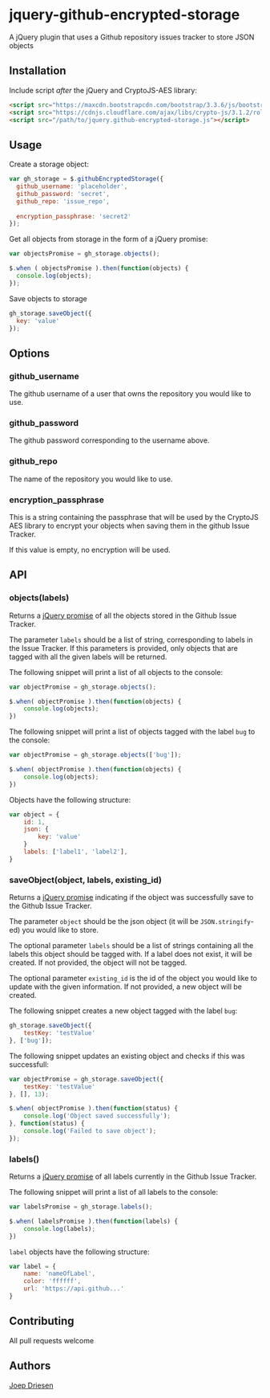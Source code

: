 # jquery-github-encrypted-storage
A jQuery plugin that uses a Github repository issues tracker to store JSON objects

## Installation

Include script *after* the jQuery and CryptoJS-AES library:

```html
<script src="https://maxcdn.bootstrapcdn.com/bootstrap/3.3.6/js/bootstrap.min.js" integrity="sha384-0mSbJDEHialfmuBBQP6A4Qrprq5OVfW37PRR3j5ELqxss1yVqOtnepnHVP9aJ7xS" crossorigin="anonymous"></script>
<script src="https://cdnjs.cloudflare.com/ajax/libs/crypto-js/3.1.2/rollups/aes.js"></script>
<script src="/path/to/jquery.github-encrypted-storage.js"></script>
```

## Usage

Create a storage object:

```javascript
var gh_storage = $.githubEncryptedStorage({
  github_username: 'placeholder',
  github_password: 'secret',
  github_repo: 'issue_repo',
  
  encryption_passphrase: 'secret2'
});
```

Get all objects from storage in the form of a jQuery promise:

```javascript
var objectsPromise = gh_storage.objects();

$.when ( objectsPromise ).then(function(objects) {
  console.log(objects);
});
```

Save objects to storage

```javascript
gh_storage.saveObject({
  key: 'value'
});
```

## Options

### github_username

The github username of a user that owns the repository you would like to use.

### github_password

The github password corresponding to the username above.

### github_repo

The name of the repository you would like to use.

### encryption_passphrase

This is a string containing the passphrase that will be used by the CryptoJS AES library to encrypt your objects
when saving them in the github Issue Tracker. 

If this value is empty, no encryption will be used.

## API

### objects(labels)

Returns a [jQuery promise](https://api.jquery.com/deferred.promise/) of all the objects stored in the 
Github Issue Tracker.

The parameter `labels` should be a list of string, corresponding to labels in the Issue Tracker. If this 
parameters is provided, only objects that are tagged with all the given labels will be returned.

The following snippet will print a list of all objects to the console:
```javascript
var objectPromise = gh_storage.objects();

$.when( objectPromise ).then(function(objects) {
	console.log(objects);
})
```

The following snippet will print a list of objects tagged with the label `bug` to the console:
```javascript
var objectPromise = gh_storage.objects(['bug']);

$.when( objectPromise ).then(function(objects) {
	console.log(objects);
})
```

Objects have the following structure:
```javascript
var object = {
	id: 1,
	json: {
		key: 'value'
	}
	labels: ['label1', 'label2'],
}
```

### saveObject(object, labels, existing_id)

Returns a [jQuery promise](https://api.jquery.com/deferred.promise/) indicating if the object was successfully 
save to the Github Issue Tracker.

The parameter `object` should be the json object (it will be `JSON.stringify`-ed) you would like to store.

The optional parameter `labels` should be a list of strings containing all the labels this object should be 
tagged with. If a label does not exist, it will be created.
If not provided, the object will not be tagged.

The optional parameter `existing_id` is the id of the object you would like to update with the given information.
If not provided, a new object will be created.

The following snippet creates a new object tagged with the label `bug`:
```javascript
gh_storage.saveObject({
	testKey: 'testValue'
}, ['bug']);
```

The following snippet updates an existing object and checks if this was successfull:
```javascript
var objectPromise = gh_storage.saveObject({
	testKey: 'testValue'
}, [], 13);

$.when( objectPromise ).then(function(status) {
	console.log('Object saved successfully');
}, function(status) {
	console.log('Failed to save object');
});
```

### labels()

Returns a [jQuery promise](https://api.jquery.com/deferred.promise/) of all labels currently in the 
Github Issue Tracker.

The following snippet will print a list of all labels to the console:
```javascript
var labelsPromise = gh_storage.labels();

$.when( labelsPromise ).then(function(labels) {
	console.log(labels);
})
```

`label` objects have the following structure:

```javascript
var label = {
	name: 'nameOfLabel',
	color: 'ffffff',
	url: 'https://api.github...'
}
```



## Contributing

All pull requests welcome

## Authors

[Joep Driesen](https://github.com/JoepDriesen)
